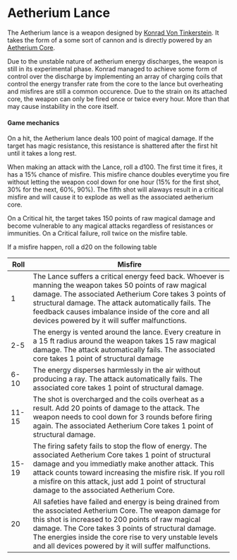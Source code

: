 # Aetherium Lance

The Aetherium lance is a weapon designed by [Konrad Von Tinkerstein](../characters/konrad_von_tinkerstein.md). It takes the form of a some sort of cannon and is directly powered by an [Aetherium Core](aetherium_core.md). 

Due to the unstable nature of aetherium energy discharges, the weapon is still in its experimental phase. Konrad managed to achieve some form of control over the discharge by implementing an array of charging coils that control the energy transfer rate from the core to the lance but overheating and misfires are still a common occurence. Due to the strain on its attached core, the weapon can only be fired once or twice every hour. More than that may cause instability in the core itself.

>>>
#### Game mechanics

On a hit, the Aetherium lance deals 100 point of magical damage. If the target has magic resistance, this resistance is shattered after the first hit until it takes a long rest.

When making an attack with the Lance, roll a d100. The first time it fires, it has a 15% chance of misfire. This misfire chance doubles everytime you fire without letting the weapon cool down for one hour (15% for the first shot, 30% for the next, 60%, 90%). The fifth shot will alaways result in a critical misfire and will cause it to explode as well as the associated aetherium core. 

On a Critical hit, the target takes 150 points of raw magical damage and become vulnerable to any magical attacks regardless of resistances or immunities.
On a Critical failure, roll twice on the misfire table.

If a misfire happen, roll a d20 on the following table

| Roll | Misfire |
| ------ | ------ |
| 1 | The Lance suffers a critical energy feed back. Whoever is manning the weapon takes 50 points of raw magical damage. The associated Aetherium Core takes 3 points of structural damage. The attack automatically fails. The feedback causes imbalance inside of the core and all devices powered by it will suffer malfunctions. |
| 2-5 | The energy is vented around the lance. Every creature in a 15 ft radius around the weapon takes 15 raw magical damage. The attack automatically fails. The associated core takes 1 point of structural damage |
| 6-10 | The energy disperses harmlessly in the air without producing a ray. The attack automatically fails. The associated core takes 1 point of structural damage. | 
| 11-15 | The shot is overcharged and the coils overheat as a result. Add 20 points of damage to the attack. The weapon needs to cool down for 3 rounds before firing again. The associated Aetherium Core takes 1 point of structural damage. |
| 15-19 | The firing safety fails to stop the flow of energy. The associated Aetherium Core takes 1 point of structural damage and you immediatly make another attack. This attack counts toward increasing the misfire risk. If you roll a misfire on this attack, just add 1 point of structural damage to the associated Aetherium Core.
| 20 | All safeties have failed and energy is being drained from the associated Aetherium Core. The weapon damage for this shot is increased to 200 points of raw magical damage. The Core takes 3 points of structural damage. The energies inside the core rise to very unstable levels and all devices powered by it will suffer malfunctions.

>>>